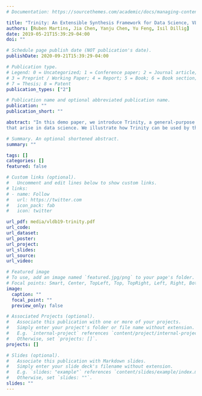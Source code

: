 ```yaml
---
# Documentation: https://sourcethemes.com/academic/docs/managing-content/

title: "Trinity: An Extensible Synthesis Framework for Data Science, VLDB 2019"
authors: [Ruben Martins, Jia Chen, Yanju Chen, Yu Feng, Isil Dillig]
date: 2019-05-21T15:39:29-04:00
doi: ""

# Schedule page publish date (NOT publication's date).
publishDate: 2020-09-21T15:39:29-04:00

# Publication type.
# Legend: 0 = Uncategorized; 1 = Conference paper; 2 = Journal article;
# 3 = Preprint / Working Paper; 4 = Report; 5 = Book; 6 = Book section;
# 7 = Thesis; 8 = Patent
publication_types: ["2"]

# Publication name and optional abbreviated publication name.
publication: ""
publication_short: ""

abstract: "In this demo paper, we introduce Trinity, a general-purpose framework that can be used to quickly build domain-specific program synthesizers for automating many tedious tasks
that arise in data science. We illustrate how Trinity can be used by three different users: First, we show how end-users can use Trinity's built-in synthesizers to automate data wrangling tasks. Second, we show how advanced users can easily extend existing synthesizers to support additional functionalities. Third, we show how synthesis experts can change the underlying search engine in Trinity. Overall, this paper is intended to demonstrate how users can quickly use, modify, and extend the Trinity framework with the goal of automating many tasks that are considered to be the janitor work of data science"

# Summary. An optional shortened abstract.
summary: ""

tags: []
categories: []
featured: false

# Custom links (optional).
#   Uncomment and edit lines below to show custom links.
# links:
# - name: Follow
#   url: https://twitter.com
#   icon_pack: fab
#   icon: twitter

url_pdf: media/vldb19-trinity.pdf
url_code: 
url_dataset:
url_poster:
url_project:
url_slides:
url_source:
url_video:

# Featured image
# To use, add an image named `featured.jpg/png` to your page's folder. 
# Focal points: Smart, Center, TopLeft, Top, TopRight, Left, Right, BottomLeft, Bottom, BottomRight.
image:
  caption: ""
  focal_point: ""
  preview_only: false

# Associated Projects (optional).
#   Associate this publication with one or more of your projects.
#   Simply enter your project's folder or file name without extension.
#   E.g. `internal-project` references `content/project/internal-project/index.md`.
#   Otherwise, set `projects: []`.
projects: []

# Slides (optional).
#   Associate this publication with Markdown slides.
#   Simply enter your slide deck's filename without extension.
#   E.g. `slides: "example"` references `content/slides/example/index.md`.
#   Otherwise, set `slides: ""`.
slides: ""
---
```

